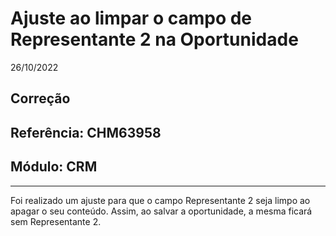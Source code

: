 # Ajuste ao limpar o campo de Representante 2 na Oportunidade
26/10/2022
## Correção
## Referência: CHM63958
## Módulo: CRM
***

Foi realizado um ajuste para que o campo Representante 2 seja limpo ao apagar o seu conteúdo. Assim, ao salvar a oportunidade, a mesma ficará sem Representante 2.
